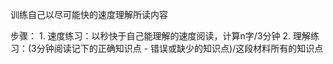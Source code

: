 训练自己以尽可能快的速度理解所读内容

步骤：
	1. 速度练习：以秒快于自己能理解的速度阅读，计算n字/3分钟
	2. 理解练习：(3分钟阅读记下的正确知识点 - 错误或缺少的知识点)/这段材料所有的知识点